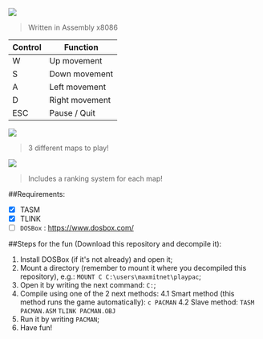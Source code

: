 ![](https://github.com/marcosatsf/PacmanGameOCLM/blob/master/imgRepo/bannerPacman.png)
> Written in Assembly x8086

|   Control    |     Function    |
|------------- | ----------------|
|      W       |  Up movement    |
|      S       |  Down movement  |
|      A       |  Left movement  |
|      D       |  Right movement |
|     ESC      |  Pause / Quit   |

![](https://github.com/marcosatsf/PacmanGameOCLM/blob/master/imgRepo/maps.gif)
> 3 different maps to play!

![](https://github.com/marcosatsf/PacmanGameOCLM/blob/master/imgRepo/ranking.png)
> Includes a ranking system for each map!

##Requirements:
- [x] TASM
- [x] TLINK
- [ ] `DOSBox` : <https://www.dosbox.com/>

##Steps for the fun (Download this repository and decompile it):
1. Install DOSBox (if it's not already) and open it;
2. Mount a directory (remember to mount it where you decompiled this repository), e.g.: `MOUNT C C:\users\maxmitnet\playpac`;
3. Open it by writing the next command: `C:`;
4. Compile using one of the 2 next methods:
   4.1 Smart method (this method runs the game automatically):
       `c PACMAN`
   4.2 Slave method:
       `TASM PACMAN.ASM`
       `TLINK PACMAN.OBJ`
5. Run it by writing `PACMAN`;
6. Have fun!
